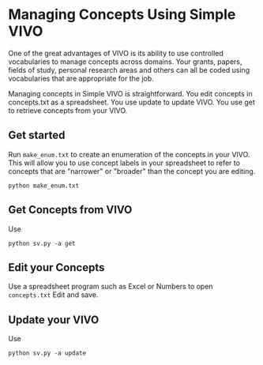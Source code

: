 # Managing Concepts Using Simple VIVO

One of the great advantages of VIVO is its ability to use controlled vocabularies to manage concepts across domains.
Your grants, papers, fields of study, personal research areas and others can all be coded using vocabularies that are
appropriate for the job.

Managing concepts in Simple VIVO is straightforward.  You edit concepts in concepts.txt as a spreadsheet.  You use
update to update VIVO.  You use get to retrieve concepts from your VIVO.

## Get started

Run `make_enum.txt` to create an enumeration of the concepts in your VIVO.  This will allow you to use concept labels
in your spreadsheet to refer to concepts that are "narrower" or "broader" than the concept you are editing.

```
python make_enum.txt
```

## Get Concepts from VIVO

Use

    python sv.py -a get
    
## Edit your Concepts

Use a spreadsheet program such as Excel or Numbers to open `concepts.txt` Edit and save.
 
## Update your VIVO

Use

    python sv.py -a update


